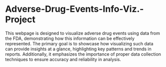 # Adverse-Drug-Events-Info-Viz.-Project

This webpage is designed to visualize adverse drug events using data from the FDA, demonstrating how this information can be effectively represented. The primary goal is to showcase how visualizing such data can provide insights at a glance, highlighting key patterns and trends in reports. Additionally, it emphasizes the importance of proper data collection techniques to ensure accuracy and reliability in analysis.
